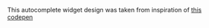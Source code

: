 This autocomplete widget design was taken from inspiration of [this codepen](https://codepen.io/himalayasingh/pen/NLmeyJ)

